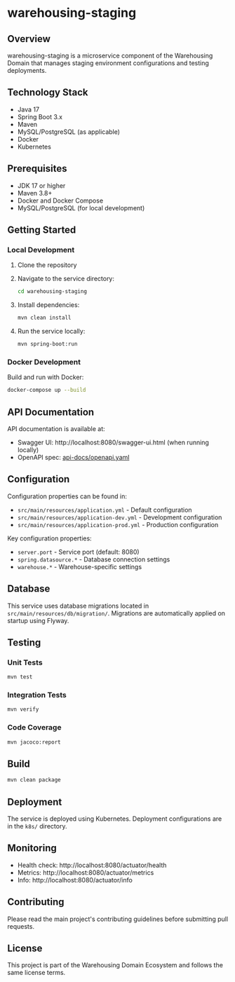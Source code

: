 # warehousing-staging

## Overview
warehousing-staging is a microservice component of the Warehousing Domain that manages staging environment configurations and testing deployments.

## Technology Stack
- Java 17
- Spring Boot 3.x
- Maven
- MySQL/PostgreSQL (as applicable)
- Docker
- Kubernetes

## Prerequisites
- JDK 17 or higher
- Maven 3.8+
- Docker and Docker Compose
- MySQL/PostgreSQL (for local development)

## Getting Started

### Local Development
1. Clone the repository
2. Navigate to the service directory:
   ```bash
   cd warehousing-staging
   ```

3. Install dependencies:
   ```bash
   mvn clean install
   ```

4. Run the service locally:
   ```bash
   mvn spring-boot:run
   ```

### Docker Development
Build and run with Docker:
```bash
docker-compose up --build
```

## API Documentation
API documentation is available at:
- Swagger UI: http://localhost:8080/swagger-ui.html (when running locally)
- OpenAPI spec: [api-docs/openapi.yaml](api-docs/openapi.yaml)

## Configuration
Configuration properties can be found in:
- `src/main/resources/application.yml` - Default configuration
- `src/main/resources/application-dev.yml` - Development configuration
- `src/main/resources/application-prod.yml` - Production configuration

Key configuration properties:
- `server.port` - Service port (default: 8080)
- `spring.datasource.*` - Database connection settings
- `warehouse.*` - Warehouse-specific settings

## Database
This service uses database migrations located in `src/main/resources/db/migration/`.
Migrations are automatically applied on startup using Flyway.

## Testing

### Unit Tests
```bash
mvn test
```

### Integration Tests
```bash
mvn verify
```

### Code Coverage
```bash
mvn jacoco:report
```

## Build
```bash
mvn clean package
```

## Deployment
The service is deployed using Kubernetes. Deployment configurations are in the `k8s/` directory.

## Monitoring
- Health check: http://localhost:8080/actuator/health
- Metrics: http://localhost:8080/actuator/metrics
- Info: http://localhost:8080/actuator/info

## Contributing
Please read the main project's contributing guidelines before submitting pull requests.

## License
This project is part of the Warehousing Domain Ecosystem and follows the same license terms.
